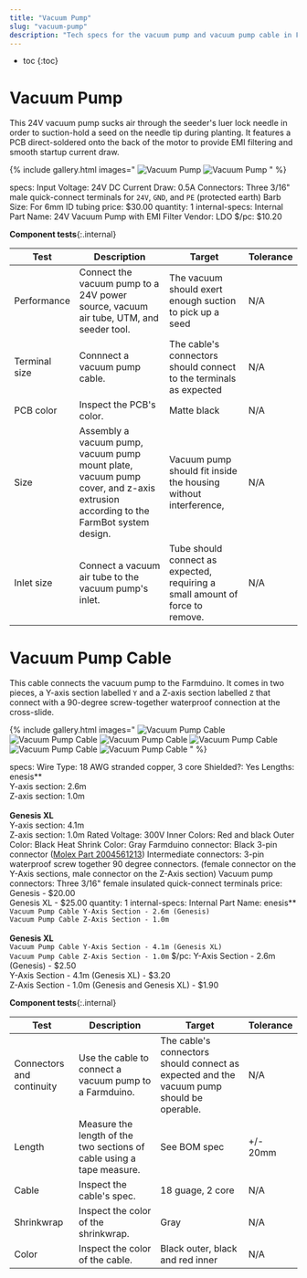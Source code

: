 ```yaml
---
title: "Vacuum Pump"
slug: "vacuum-pump"
description: "Tech specs for the vacuum pump and vacuum pump cable in FarmBot Genesis. Visit [our shop](http://shop.farm.bot) to purchase parts."
---
```


* toc
{:toc}

# Vacuum Pump

This 24V vacuum pump sucks air through the seeder's luer lock needle in order to suction-hold a seed on the needle tip during planting. It features a PCB direct-soldered onto the back of the motor to provide EMI filtering and smooth startup current draw.

{% include gallery.html images="
![Vacuum Pump](_images/vacuum_pump_1.jpg)
![Vacuum Pump](_images/vacuum_pump_2.jpg)
" %}

specs:
  Input Voltage: 24V DC
  Current Draw: 0.5A
  Connectors: Three 3/16" male quick-connect terminals for `24V`, `GND`, and `PE` (protected earth)
  Barb Size: For 6mm ID tubing
price: $30.00
quantity: 1
internal-specs:
  Internal Part Name: 24V Vacuum Pump with EMI Filter
  Vendor: LDO
  $/pc: $10.20

**Component tests**{:.internal}

|Test         |Description  |Target       |Tolerance    |
|-------------|-------------|-------------|-------------|
|Performance  |Connect the vacuum pump to a 24V power source, vacuum air tube, UTM, and seeder tool.|The vacuum should exert enough suction to pick up a seed|N/A
|Terminal size|Connnect a vacuum pump cable.|The cable's connectors should connect to the terminals as expected|N/A
|PCB color    |Inspect the PCB's color.|Matte black|N/A
|Size         |Assembly a vacuum pump, vacuum pump mount plate, vacuum pump cover, and z-axis extrusion according to the FarmBot system design.|Vacuum pump should fit inside the housing without interference,|N/A
|Inlet size   |Connect a vacuum air tube to the vacuum pump's inlet.|Tube should connect as expected, requiring a small amount of force to remove.|N/A

# Vacuum Pump Cable

This cable connects the vacuum pump to the Farmduino. It comes in two pieces, a Y-axis section labelled `Y` and a Z-axis section labelled `Z` that connect with a 90-degree screw-together waterproof connection at the cross-slide.

{% include gallery.html images="
![Vacuum Pump Cable](_images/vacuum_pump_cable_1.jpg)
![Vacuum Pump Cable](_images/vacuum_pump_cable_2.jpg)
![Vacuum Pump Cable](_images/vacuum_pump_cable_3.jpg)
![Vacuum Pump Cable](_images/vacuum_pump_cable_4.jpg)
![Vacuum Pump Cable](_images/vacuum_pump_cable_5.jpg)
![Vacuum Pump Cable](_images/vacuum_pump_cable_6.jpg)
" %}

specs:
  Wire Type: 18 AWG stranded copper, 3 core
  Shielded?: Yes
  Lengths: enesis**<br>Y-axis section: 2.6m<br>Z-axis section: 1.0m<br><br>**Genesis XL**<br>Y-axis section: 4.1m<br>Z-axis section: 1.0m
  Rated Voltage: 300V
  Inner Colors: Red and black
  Outer Color: Black
  Heat Shrink Color: Gray
  Farmduino connector: Black 3-pin connector ([Molex Part 2004561213](https://www.molex.com/molex/products/part-detail/crimp_housings/2004561213))
  Intermediate connectors: 3-pin waterproof screw together 90 degree connectors. (female connector on the Y-Axis sections, male connector on the Z-Axis section)
  Vacuum pump connectors: Three 3/16" female insulated quick-connect terminals
price: Genesis - $20.00<br>Genesis XL - $25.00
quantity: 1
internal-specs:
  Internal Part Name: enesis**<br>`Vacuum Pump Cable Y-Axis Section - 2.6m (Genesis)`<br>`Vacuum Pump Cable Z-Axis Section - 1.0m`<br><br>**Genesis XL**<br>`Vacuum Pump Cable Y-Axis Section - 4.1m (Genesis XL)`<br>`Vacuum Pump Cable Z-Axis Section - 1.0m`
  $/pc: Y-Axis Section - 2.6m (Genesis) - $2.50<br>Y-Axis Section - 4.1m (Genesis XL) - $3.20<br>Z-Axis Section - 1.0m (Genesis and Genesis XL) - $1.90

**Component tests**{:.internal}

|Test         |Description  |Target       |Tolerance    |
|-------------|-------------|-------------|-------------|
|Connectors and continuity|Use the cable to connect a vacuum pump to a Farmduino.|The cable's connectors should connect as expected and the vacuum pump should be operable.|N/A
|Length       |Measure the length of the two sections of cable using a tape measure.|See BOM spec|+/- 20mm
|Cable        |Inspect the cable's spec.|18 guage, 2 core|N/A
|Shrinkwrap   |Inspect the color of the shrinkwrap.|Gray|N/A
|Color        |Inspect the color of the cable.|Black outer, black and red inner|N/A